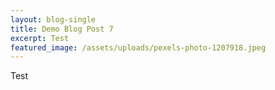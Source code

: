 ```yaml
---
layout: blog-single
title: Demo Blog Post 7
excerpt: Test
featured_image: /assets/uploads/pexels-photo-1207918.jpeg
---
```

Test